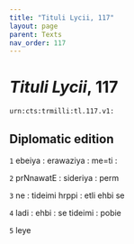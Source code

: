 ```yaml
---
title: "Tituli Lycii, 117"
layout: page
parent: Texts
nav_order: 117
---
```




# *Tituli Lycii*, 117




`urn:cts:trmilli:tl.117.v1:`

## Diplomatic edition
`1` ebeiya : erawaziya : me=ti :

`2` prNnawatE : sideriya : perm

`3` ne : tideimi hrppi : etli ehbi se

`4` ladi : ehbi : se tideimi : pobie

`5` leye